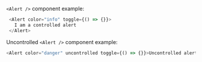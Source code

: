 `<Alert />` component example:

```js
 <Alert color="info" toggle={() => {}}>
   I am a controlled alert
 </Alert>
```

Uncontrolled `<Alert />` component example:

```js
<Alert color="danger" uncontrolled toggle={() => {}}>Uncontrolled alert</Alert>
```
